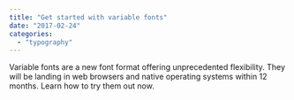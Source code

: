 ```yaml
---
title: "Get started with variable fonts"
date: "2017-02-24"
categories: 
  - "typography"
---
```


Variable fonts are a new font format offering unprecedented flexibility. They will be landing in web browsers and native operating systems within 12 months. Learn how to try them out now.
